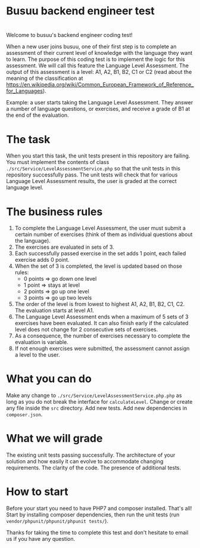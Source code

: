 #
# Busuu backend engineer test
#

Welcome to busuu's backend engineer coding test!

When a new user joins busuu, one of their first step is to complete an assessment of their current level of knowledge with the language they want to learn.
The purpose of this coding test is to implement the logic for this assessment. We will call this feature the Language Level Assessment.
The output of this assessment is a level: A1, A2, B1, B2, C1 or C2 (read about the meaning of the classification at https://en.wikipedia.org/wiki/Common_European_Framework_of_Reference_for_Languages).

Example: a user starts taking the Language Level Assessment. They answer a number of language questions, or exercises, and receive a grade of B1 at the end of the evaluation.

# The task

When you start this task, the unit tests present in this repository are failing.
You must implement the contents of class `./src/Service/LevelAssessmentService.php` so that the unit tests in this repository successfully pass.
The unit tests will check that for various Language Level Assessment results, the user is graded at the correct language level.

# The business rules

1) To complete the Language Level Assessment, the user must submit a certain number of exercises (think of them as individual questions about the language).
2) The exercises are evaluated in sets of 3.
3) Each successfully passed exercise in the set adds 1 point, each failed exercise adds 0 point.
4) When the set of 3 is completed, the level is updated based on those rules:
    - 0 points => go down one level
    - 1 point => stays at level
    - 2 points => go up one level
    - 3 points => go up two levels
5) The order of the level is from lowest to highest A1, A2, B1, B2, C1, C2. The evaluation starts at level A1.   
6) The Language Level Assessment ends when a maximum of 5 sets of 3 exercises have been evaluated. It can also finish early if the calculated level does not change for 2 consecutive sets of exercises.
7) As a consequence, the number of exercises necessary to complete the evaluation is variable.
8) If not enough exercises were submitted, the assessment cannot assign a level to the user.

# What you can do

Make any change to `./src/Service/LevelAssessmentService.php.php` as long as you do not break the interface for `calculateLevel`.
Change or create any file inside the `src` directory.
Add new tests.
Add new dependencies in `composer.json`.

# What we will grade   

The existing unit tests passing successfully.
The architecture of your solution and how easily it can evolve to accommodate changing requirements.
The clarity of the code.
The presence of additional tests.

# How to start

Before your start you need to have PHP7 and composer installed. That's all!
Start by installing composer dependencies, then run the unit tests (run `vendor/phpunit/phpunit/phpunit tests/`).


Thanks for taking the time to complete this test and don't hesitate to email us if you have any question.
